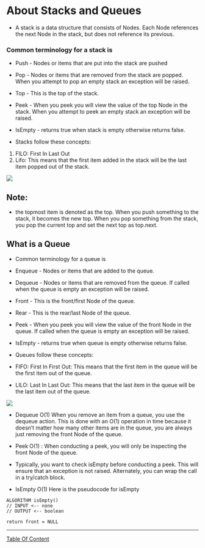 # About Stacks and Queues
- A stack is a data structure that consists of Nodes. Each Node references the next Node in the stack, but does not reference its previous.

### Common terminology for a stack is

- Push - Nodes or items that are put into the stack are pushed
- Pop - Nodes or items that are removed from the stack are popped. When you attempt to pop an empty stack an exception will be raised.
- Top - This is the top of the stack.
- Peek - When you peek you will view the value of the top Node in the stack. When you attempt to peek an empty stack an exception will be raised.
- IsEmpty - returns true when stack is empty otherwise returns false.

- Stacks follow these concepts:

1) FILO: First In Last Out
2) Lifo: This means that the first item added in the stack will be the last item popped out of the stack.


![](https://learn1.open.ac.uk/mod/oublog/pluginfile.php/15/mod_oublog/message/162582/stack.png)

Note:
-----
- the topmost item is denoted as the top. When you push something to the stack, it becomes the new top. When you pop something from the stack, you pop the current top and set the next top as top.next.


## What is a Queue
- Common terminology for a queue is

- Enqueue - Nodes or items that are added to the queue.
- Dequeue - Nodes or items that are removed from the queue. If called when the queue is empty an exception will be raised.
- Front - This is the front/first Node of the queue.
- Rear - This is the rear/last Node of the queue.
- Peek - When you peek you will view the value of the front Node in the queue. If called when the queue is empty an exception will be raised.
- IsEmpty - returns true when queue is empty otherwise returns false.
- Queues follow these concepts:

- FIFO: First In First Out: This means that the first item in the queue will be the first item out of the queue.

- LILO: Last In Last Out: This means that the last item in the queue will be the last item out of the queue.

![](https://image.slidesharecdn.com/20140710stackqueue-150112072633-conversion-gate01/95/basic-data-structure-stackqueue-40-638.jpg?cb=1421047682)

- Dequeue O(1)
When you remove an item from a queue, you use the dequeue action. This is done with an O(1) operation in time because it doesn’t matter how many other items are in the queue, you are always just removing the front Node of the queue.

- Peek O(1) : When conducting a peek, you will only be inspecting the front Node of the queue.

- Typically, you want to check isEmpty before conducting a peek. This will ensure that an exception is not raised. Alternately, you can wrap the call in a try/catch block.

- IsEmpty O(1)
Here is the pseudocode for isEmpty

```
ALGORITHM isEmpty()
// INPUT <-- none
// OUTPUT <-- boolean

return front = NULL
```

-----------------------------------------------------------


[Table Of Content](https://github.com/omarXzain/401-reading-notes)
